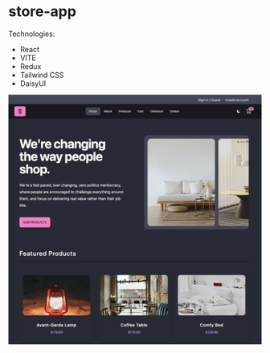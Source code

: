 # store-app

Technologies:
- React
- VITE
- Redux
- Tailwind CSS
- DaisyUI

![Иллюстрация к проекту](https://github.com/OlgaVasilevskaya/store-app/blob/main/src/assets/view.png)
